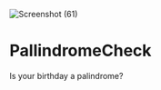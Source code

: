 ![Screenshot (61)](https://user-images.githubusercontent.com/67051067/132983081-707c08d6-e7ce-4819-bb80-29e48889cc19.png)
# PallindromeCheck
 Is your birthday a palindrome?
